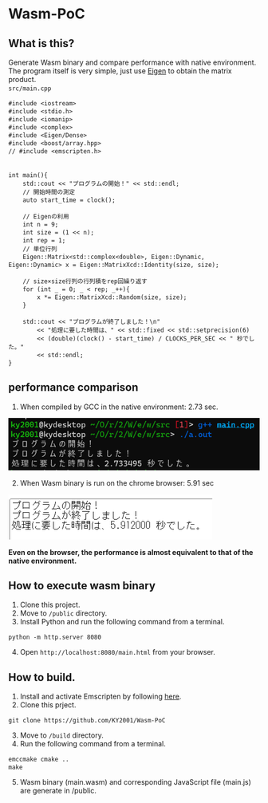 # Wasm-PoC
## What is this?
Generate Wasm binary and compare performance with native environment.<br>
The program itself is very simple, just use [Eigen](https://eigen.tuxfamily.org/index.php?title=Main_Page) to obtain the matrix product.<br>
`src/main.cpp`
```
#include <iostream>
#include <stdio.h>
#include <iomanip>
#include <complex>
#include <Eigen/Dense>
#include <boost/array.hpp>
// #include <emscripten.h>


int main(){
    std::cout << "プログラムの開始！" << std::endl;
    // 開始時間の測定
    auto start_time = clock();

    // Eigenの利用
    int n = 9;
    int size = (1 << n);
    int rep = 1;
    // 単位行列
    Eigen::Matrix<std::complex<double>, Eigen::Dynamic, Eigen::Dynamic> x = Eigen::MatrixXcd::Identity(size, size);

    // size×size行列の行列積をrep回繰り返す
    for (int _ = 0; _ < rep; _++){
        x *= Eigen::MatrixXcd::Random(size, size);
    }

    std::cout << "プログラムが終了しました！\n" 
        << "処理に要した時間は、" << std::fixed << std::setprecision(6)
        << (double)(clock() - start_time) / CLOCKS_PER_SEC << " 秒でした。" 
        << std::endl;
}
```

## performance comparison
1. When compiled by GCC in the native environment: 2.73 sec.

![](image/result_native.png)

2. When Wasm binary is run on the chrome browser: 5.91 sec

![](image/result_browser.png)

<strong>Even on the browser, the performance is almost equivalent to that of the native environment.</strong>

## How to execute wasm binary
1. Clone this project.
2. Move to `/public` directory.
3. Install Python and run the following command from a terminal.
```
python -m http.server 8080
```
4. Open `http://localhost:8080/main.html` from your browser.

## How to build.
1. Install and activate Emscripten by following [here](https://emscripten.org/docs/getting_started/downloads.html).
2. Clone this prject.
```
git clone https://github.com/KY2001/Wasm-PoC
```
3. Move to `/build` directory.
4. Run the following command from a terminal.
```
emccmake cmake ..
make
```
5. Wasm binary (main.wasm) and corresponding JavaScript file (main.js) are generate in /public.
